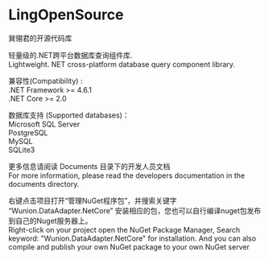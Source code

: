 # LingOpenSource
巽翎君的开源代码库

轻量级的.NET跨平台数据库查询组件库.<br />
Lightweight. NET cross-platform database query component library.


兼容性(Compatibility) :<br />
.NET Framework >= 4.6.1 <br />
.NET Core >= 2.0 <br />


数据库支持 (Supported databases)：<br/>
Microsoft SQL Server <br />
PostgreSQL <br />
MySQL <br />
SQLite3


更多信息请阅读 Documents 目录下的开发人员文档 <br />
For more information, please read the developers documentation in the documents directory.


右键点击项目打开“管理NuGet程序包”，并搜索关键字 “Wunion.DataAdapter.NetCore” 安装相应的包，您也可以自行编译nuget包发布到自己的Nuget服务器上。<br />
Right-click on your project open the NuGet Package Manager, Search keyword: "Wunion.DataAdapter.NetCore" for installation. And you can also compile and publish your own NuGet package to your own NuGet server

